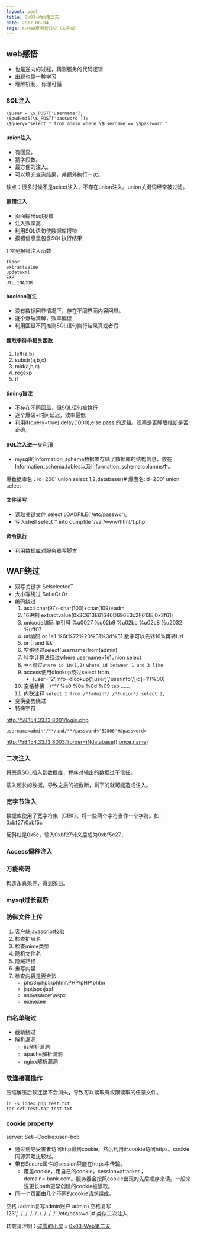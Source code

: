 ```yaml
---
layout: post
title: 0x03-Web第二天
date: 2017-08-04
tags: X-Man夏令营日记（未完成）
---
```


## web感悟

* 也是逆向的过程，猜测服务的代码逻辑
* 出题也是一种学习
* 理解机制，有理可循

### SQL注入

	\$user = \$_POST['username'];
	\$pwd=md5(\$_POST['password']);
	\$query="select * from admin where \$username == \$password "
	
#### union注入

* 有回显。
* 猜字段数。
* 最方便的注入。
* 可以填充查询结果，并额外执行一次。

缺点：很多时候不是select注入，不存在union注入。union关键词经常被过滤。

#### 报错注入

* 页面输出sql报错
* 注入效率高
* 利用SQL语句使数据库报错
* 报错信息里包含SQL执行结果

1.常见报错注入函数

	floor
	extractvalue
	updatexml
	EXP
	UTL_INADDR
	
#### boolean盲注

* 没有数据回显情况下，存在不同界面内容回显。
* 逐个爆破猜解，效率偏低
* 利用回显不同推测SQL语句执行结果真或者假

#### 截取字符串相关函数

1. left(a,b)
2. substr(a,b,c)
3. mid(a,b,c)
4. regexp
5. if

#### timing盲注

* 不存在不同回显，但SQL语句被执行
* 逐个爆破+时间延迟，效率最低
* 利用if(query=true) delay(1000);else pass;的逻辑。观察是否睡眠推断是否正确。

#### SQL注入进一步利用

* mysql的Information_schema数据库存储了数据库的结构信息，放在Information_schema.tables以及Information_schema.columns中。

爆数据库名：id=200' union select 1,2,database()#
爆表名:id=200' union select 

#### 文件读写

* 读取关键文件 select LOADFILE('/etc/passwd');
* 写入shell select '<?php phpinfo();?>' into dumpfile '/var/www/html/1.php'

#### 命令执行

* 利用数据库对服务器写脚本

## WAF绕过

* 双写关键字 SelselectecT
* 大小写绕过 SeLeCt Or
* 编码绕过 
	1. ascii char(97)+char(100)+char(109)=adm
	2. 16进制 extractvalue(0x3C613E61646D696E3c2F613E,0x2f61)
	3. unicode编码 单引号 %u0027 %u02b9 %u02bc %u02c8 %u2032 %uff07
	4. url编码 or 1=1 %6f%72%20%31%3d%31 数字可以先转16%再转Url
	5. or ||  and &&
	6. 空格绕过select(username)from(admin)
	7. 科学计算法绕过where username=1e1union select
	8. =\>\<绕过`where id in(1,2)` `where id between 1 and 3 like`
	9. access使用dlookup绕过select from 
		* (user=12',info=dlookup('[user]','userinfo','[id]=1')%00)
	10. 空格替换：/**/ %a0 %0a %0d %09 tab ......
	11. 内联注释 `select 1 from /*!admin*/ /*!union*/ select 2,`
* 变换姿势绕过
* 特殊字符

http://58.154.33.13:8001/login.php

	username=admin'/**/and/**/password<'52806'#&password=
	
http://58.154.33.13:8003/?order=if(database(),price,name)
	
	
	
### 二次注入

将恶意SQL插入到数据库，程序对输出的数据过于信任。

插入超长的数据，导致之后的被截断，剩下的就可能造成注入。

### 宽字节注入

数据库使用了宽字符集（GBK）。将一些两个字符当作一个字符。如：0xbf27\0xbf5c

反斜杠是0x5c，输入0xbf27转义后成为0xbf5c27，

### Access偏移注入

### 万能密码

构造永真条件，得到条目。

### mysql过长截断

### 防御文件上传

1. 客户端javascript校验
2. 检查扩展名
3. 检查mime类型
4. 随机文件名
5. 隐藏路径
6. 重写内容
7. 检查内容是否合法
	* php3\php5\phtml\PHP\pHP\phtm
	* jsp\jspx\jspf
	* asp\asa\cer\aspx
	* exe\exee

### 白名单绕过

* 截断绕过
* 解析漏洞
	* iis解析漏洞
	* apache解析漏洞
	* nginx解析漏洞
	
### 软连接骚操作
	
压缩解压后软连接不会消失，导致可以读取有权限读取的任意文件。

	ln -s index.php test.txt
	tar cvf test.tar test.txt
	
### cookie property

server:
	Set--Cookie:user=bob
	
* 通过诱导受害者访问http得到cookie，然后利用此cookie访问https。cookie同源策略比较松。
* 带有Secure属性的session只能在https中传输。
	* 覆盖cookie，用自己的cookie，session=attacker；domain=.bank.com。服务器会按照cookie出现的先后顺序来读。一般来说更长path更早创建的cookie被读取。
* 同一个页面由几个不同的cookie请求组成。

空格+admin复写admin账户
admin+空格复写
123','../../../../../../../../../etc/passwd')# 类似二次注入


转载请注明：[碎雪的小屋](http://RoyTse.github.io) » [0x03-Web第二天](http://RoyTse.github.io/2017/08/0x03-Web第二天/)  


	
	
	
	
	
	
	
	
	
	
